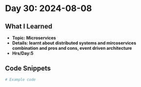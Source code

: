 # Day 30: 2024-08-08

## What I Learned
- **Topic: Microservices**
- **Details: learnt about distributed systems and mircoservices combination and pros and cons, event driven architecture**
- **Hrs/Day:5**

## Code Snippets
```python
# Example code
